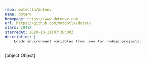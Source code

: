 ```yaml
---
repo: motdotla/dotenv
name: dotenv
homepage: https://www.dotenvx.com
url: https://github.com/motdotla/dotenv
stars: 19482
starredAt: 2020-10-11T07:38:00Z
description: |-
    Loads environment variables from .env for nodejs projects.
---
```


[object Object]
